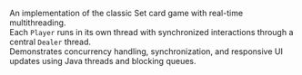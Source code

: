 An implementation of the classic Set card game with real-time multithreading.  
Each `Player` runs in its own thread with synchronized interactions through a central `Dealer` thread.  
Demonstrates concurrency handling, synchronization, and responsive UI updates using Java threads and blocking queues.
